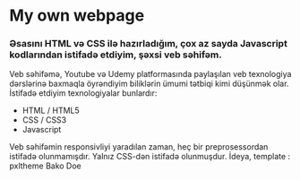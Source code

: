 # My own webpage
### Əsasını HTML və CSS ilə hazırladığım, çox az sayda Javascript kodlarından istifadə etdiyim, şəxsi veb səhifəm.

Veb səhifəmə, Youtube və Udemy platformasında paylaşılan veb texnologiya dərslərinə baxmaqla öyrəndiyim biliklərin ümumi tətbiqi kimi düşünmək olar.
İstifadə etdiyim texnologiyalar bunlardır:
- HTML / HTML5
- CSS / CSS3
- Javascript

Veb səhifəmin responsivliyi yaradılan zaman, heç bir preprosessordan istifadə olunmamışdır. Yalnız CSS-dən istifadə olunmuşdur.
İdeya, template : pxltheme Bako Doe
